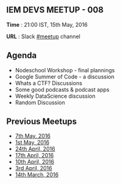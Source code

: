 ## IEM DEVS MEETUP - 008

**Time** : 21:00 IST, 15th May, 2016

**URL** : Slack [#meetup](https://iem-devs.slack.com/archives/meetup) channel

## Agenda

* Nodeschool Workshop - final plannings
* Google Summer of Code - a discussion
* Whats a CTF? Discussions
* Some good podcasts & podcast apps
* Weekly DataScience discussion
* Random Discussion



## Previous Meetups

* [7th May, 2016](https://github.com/iem-devs/awesome-mission/blob/master/meetups/meetup-07.md)
* [1st May, 2016](https://github.com/iem-devs/awesome-mission/blob/master/meetups/meetup-06.md)
* [24th April, 2016](https://github.com/iem-devs/awesome-mission/blob/master/meetups/meetup-05.md)
* [17th April, 2016](https://github.com/iem-devs/awesome-mission/blob/master/meetups/meetup-04.md)
* [10th April, 2016](https://github.com/iem-devs/awesome-mission/blob/master/meetups/meetup-03.md)
* [3rd April, 2016](https://github.com/iem-devs/awesome-mission/blob/master/meetups/meetup-02.md)
* [14th March, 2016](https://github.com/iem-devs/awesome-mission/blob/master/meetups/meetup-01.md)


